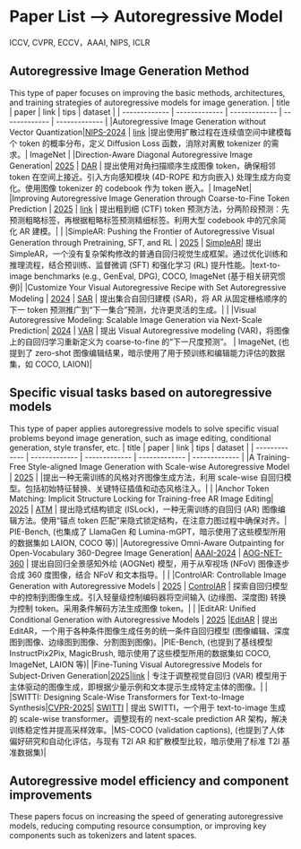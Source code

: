 # Paper List --> Autoregressive Model
ICCV, CVPR, ECCV，AAAI, NIPS, ICLR

## Autoregressive Image Generation Method
This type of paper focuses on improving the basic methods, architectures, and training strategies of autoregressive models for image generation.
| title | paper | link | tips | dataset |
| ------------- | ------------- | ------------- | ------------- | ------------- |
|Autoregressive Image Generation without Vector Quantization|[NIPS-2024](https://arxiv.org/pdf/2406.11838) | [link](https://github.com/LTH14/mar) |提出使用扩散过程在连续值空间中建模每个 token 的概率分布，定义 Diffusion Loss 函数，消除对离散 tokenizer 的需求。| ImageNet |
|Direction-Aware Diagonal Autoregressive Image Generation| [2025](https://arxiv.org/pdf/2503.11129) | [DAR](https://arxiv.org/pdf/2503.11129) | 提出使用对角扫描顺序生成图像 token，确保相邻 token 在空间上接近。引入方向感知模块 (4D-ROPE 和方向嵌入) 处理生成方向变化。使用图像 tokenizer 的 codebook 作为 token 嵌入。| ImageNet|
|Improving Autoregressive Image Generation through Coarse-to-Fine Token Prediction | [2025](https://arxiv.org/pdf/2503.16194) | [link](https://github.com/GzyAftermath/CTF) | 提出粗到细 (CTF) token 预测方法，分两阶段预测：先预测粗略标签，再根据粗略标签预测精细标签。利用大型 codebook 中的冗余简化 AR 建模。| |
|SimpleAR: Pushing the Frontier of Autoregressive Visual Generation through Pretraining, SFT, and RL | [2025](https://arxiv.org/pdf/2504.11455) | [SimpleAR](https://github.com/wdrink/SimpleAR)| 提出 SimpleAR，一个没有复杂架构修改的普通自回归视觉生成框架。通过优化训练和推理流程，结合预训练、监督微调 (SFT) 和强化学习 (RL) 提升性能。|text-to-image benchmarks (e.g., GenEval, DPG), COCO, ImageNet (基于相关研究惯例)|
|Customize Your Visual Autoregressive Recipe with Set Autoregressive Modeling | [2024](https://arxiv.org/pdf/2410.10511) | [SAR](https://arxiv.org/pdf/2410.10511) | 提出集合自回归建模 (SAR)，将 AR 从固定栅格顺序的下一 token 预测推广到“下一集合”预测，允许更灵活的生成。| |
|Visual Autoregressive Modeling: Scalable Image Generation via Next-Scale Prediction| [2024](https://arxiv.org/pdf/2404.02905) | [VAR](https://arxiv.org/pdf/2404.02905) | 提出 Visual Autoregressive modeling (VAR)，将图像上的自回归学习重新定义为 coarse-to-fine 的“下一尺度预测”。 | ImageNet, (也提到了 zero-shot 图像编辑结果，暗示使用了用于预训练和编辑能力评估的数据集，如 COCO, LAION)|

## Specific visual tasks based on autoregressive models
This type of paper applies autoregressive models to solve specific visual problems beyond image generation, such as image editing, conditional generation, style transfer, etc.
| title | paper | link | tips | dataset |
| ------------- | ------------- | ------------- | ------------- | ------------- |
|A Training-Free Style-aligned Image Generation with Scale-wise Autoregressive Model | [2025](https://arxiv.org/pdf/2504.06144) | |提出一种无需训练的风格对齐图像生成方法，利用 scale-wise 自回归模型。包括初始特征替换、关键特征插值和动态风格注入。| |
|Anchor Token Matching: Implicit Structure Locking for Training-free AR Image Editing| [2025](https://arxiv.org/pdf/2504.10434) | [ATM](https://github.com/hutaiHang/ATM) | 提出隐式结构锁定 (ISLock)，一种无需训练的自回归 (AR) 图像编辑方法。使用“锚点 token 匹配”来隐式锁定结构，在注意力图过程中确保对齐。| PIE-Bench, (也集成了 LlamaGen 和 Lumina-mGPT，暗示使用了这些模型所用的数据集如 LAION, COCO 等)|
|Autoregressive Omni-Aware Outpainting for Open-Vocabulary 360-Degree Image Generation| [AAAI-2024](https://arxiv.org/pdf/2309.03467) | [AOG-NET-360](https://github.com/zhuqiangLu/AOG-NET-360) | 提出自回归全景感知外绘 (AOGNet) 模型，用于从窄视场 (NFoV) 图像逐步合成 360 度图像，结合 NFoV 和文本指导。| |
|ControlAR: Controllable Image Generation with Autoregressive Models | [2025](https://arxiv.org/pdf/2410.02705) | [ControlAR](https://arxiv.org/pdf/2410.02705) | 探索自回归模型中的控制到图像生成。引入轻量级控制编码器将空间输入 (边缘图、深度图) 转换为控制 token。采用条件解码方法生成图像 token。| |
|EditAR: Unified Conditional Generation with Autoregressive Models | [2025](https://arxiv.org/pdf/2501.04699) |[EditAR](https://jitengmu.github.io/EditAR/) | 提出 EditAR，一个用于各种条件图像生成任务的统一条件自回归模型 (图像编辑、深度图到图像、边缘图到图像、分割图到图像)。|PIE-Bench, (也提到了基线模型 InstructPix2Pix, MagicBrush, 暗示使用了这些模型所用的数据集如 COCO, ImageNet, LAION 等)|
|Fine-Tuning Visual Autoregressive Models for Subject-Driven Generation|[2025](https://arxiv.org/pdf/2504.02612)|[link](https://github.com/jiwoogit/ARBooth) | 专注于调整视觉自回归 (VAR) 模型用于主体驱动的图像生成，即根据少量示例和文本提示生成特定主体的图像。| |
|SWITTI: Designing Scale-Wise Transformers for Text-to-Image Synthesis|[CVPR-2025](https://arxiv.org/pdf/2412.01819)| [SWITTI](https://arxiv.org/pdf/2412.01819) | 提出 SWITTI，一个用于 text-to-image 生成的 scale-wise transformer。调整现有的 next-scale prediction AR 架构，解决训练稳定性并提高采样效率。|MS-COCO (validation captions), (也提到了人体偏好研究和自动化评估，与现有 T2I AR 和扩散模型比较，暗示使用了标准 T2I 基准数据集)|

##  Autoregressive model efficiency and component improvements
These papers focus on increasing the speed of generating autoregressive models, reducing computing resource consumption, or improving key components such as tokenizers and latent spaces.

